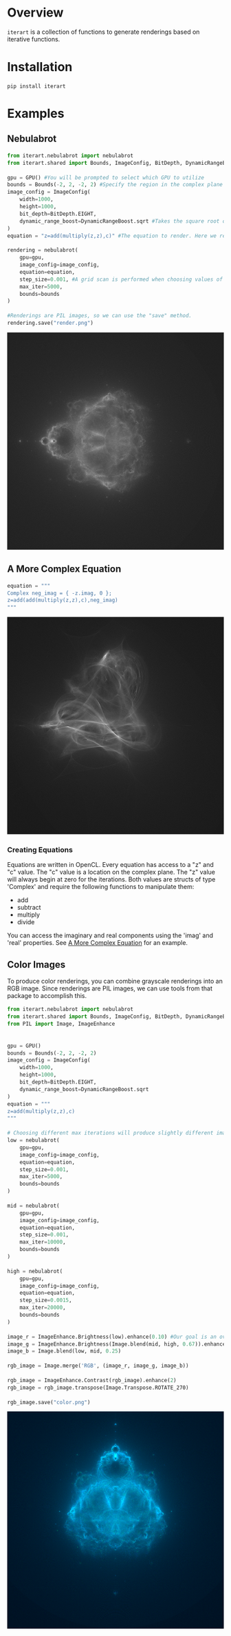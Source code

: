 # Overview
```iterart``` is a collection of functions to generate renderings based on iterative functions.

# Installation
```
pip install iterart
```

# Examples

## Nebulabrot

```python
from iterart.nebulabrot import nebulabrot
from iterart.shared import Bounds, ImageConfig, BitDepth, DynamicRangeBoost, GPU

gpu = GPU() #You will be prompted to select which GPU to utilize
bounds = Bounds(-2, 2, -2, 2) #Specify the region in the complex plane to render on
image_config = ImageConfig(
    width=1000,
    height=1000,
    bit_depth=BitDepth.EIGHT,
    dynamic_range_boost=DynamicRangeBoost.sqrt #Takes the square root of the final pixel values to improve dynamic range.
)
equation = "z=add(multiply(z,z),c)" #The equation to render. Here we render z=z^2+c.

rendering = nebulabrot(
    gpu=gpu,
    image_config=image_config,
    equation=equation,
    step_size=0.001, #A grid scan is performed when choosing values of "c". This is the spacing used.
    max_iter=5000,
    bounds=bounds
)

#Renderings are PIL images, so we can use the "save" method.
rendering.save("render.png")
```
![](samples/nebulabrot.png)

## A More Complex Equation

```python
equation = """
Complex neg_imag = { -z.imag, 0 };
z=add(add(multiply(z,z),c),neg_imag)
"""
```
![](samples/imaginary.png)

### Creating Equations

Equations are written in OpenCL. Every equation has access to a "z" and "c" value. The "c" value is a location on the complex plane. The "z" value will always begin at zero for the iterations. Both values are structs of type 'Complex' and require the following functions to manipulate them:

- add
- subtract
- multiply
- divide

You can access the imaginary and real components using the 'imag' and 'real' properties. See [A More Complex Equation](#a-more-complex-equation) for an example.

## Color Images

To produce color renderings, you can combine grayscale renderings into an RGB image. Since renderings are PIL images, we can use tools from that package to accomplish this.

```python
from iterart.nebulabrot import nebulabrot
from iterart.shared import Bounds, ImageConfig, BitDepth, DynamicRangeBoost, GPU
from PIL import Image, ImageEnhance


gpu = GPU()
bounds = Bounds(-2, 2, -2, 2)
image_config = ImageConfig(
    width=1000,
    height=1000,
    bit_depth=BitDepth.EIGHT,
    dynamic_range_boost=DynamicRangeBoost.sqrt
)
equation = """
z=add(multiply(z,z),c)
"""

# Choosing different max iterations will produce slightly different images.
low = nebulabrot(
    gpu=gpu,
    image_config=image_config,
    equation=equation,
    step_size=0.001,
    max_iter=5000,
    bounds=bounds
)

mid = nebulabrot(
    gpu=gpu,
    image_config=image_config,
    equation=equation,
    step_size=0.001,
    max_iter=10000,
    bounds=bounds
)

high = nebulabrot(
    gpu=gpu,
    image_config=image_config,
    equation=equation,
    step_size=0.0015,
    max_iter=20000,
    bounds=bounds
)

image_r = ImageEnhance.Brightness(low).enhance(0.10) #Our goal is an overall blue image, so we can reduce the red channel.
image_g = ImageEnhance.Brightness(Image.blend(mid, high, 0.67)).enhance(0.85) #Green will be made mostly from the higher iteration rendering, which will result in green accents. We also will reduce it overall to still favor a more blue hue.
image_b = Image.blend(low, mid, 0.25)

rgb_image = Image.merge('RGB', (image_r, image_g, image_b))

rgb_image = ImageEnhance.Contrast(rgb_image).enhance(2)
rgb_image = rgb_image.transpose(Image.Transpose.ROTATE_270)

rgb_image.save("color.png")
```
![](samples/color.png)